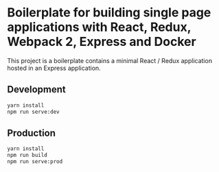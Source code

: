 # Boilerplate for building single page applications with React, Redux, Webpack 2, Express and Docker

This project is a boilerplate contains a minimal React / Redux application hosted in an Express application.

## Development

```bash
yarn install
npm run serve:dev
```

## Production

```bash
yarn install
npm run build
npm run serve:prod
```
